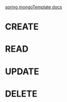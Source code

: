 [spring mongoTemplate docs](https://docs.spring.io/spring-data/mongodb/reference/mongodb/template-config.html)
# CREATE

# READ

# UPDATE

# DELETE
